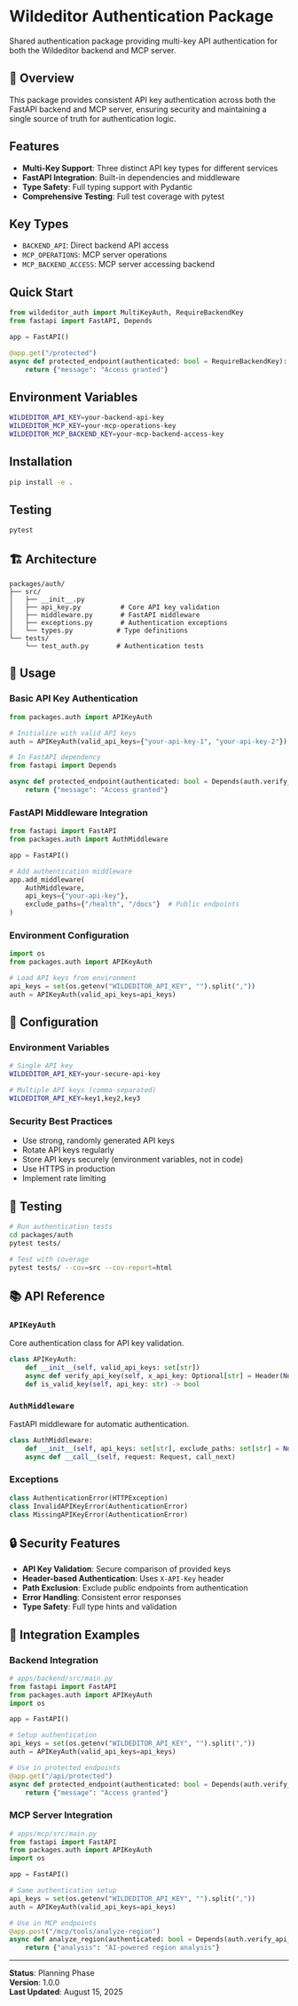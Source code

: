 # Wildeditor Authentication Package

Shared authentication package providing multi-key API authentication for both the Wildeditor backend and MCP server.

## 🎯 Overview

This package provides consistent API key authentication across both the FastAPI backend and MCP server, ensuring security and maintaining a single source of truth for authentication logic.

## Features

- **Multi-Key Support**: Three distinct API key types for different services
- **FastAPI Integration**: Built-in dependencies and middleware
- **Type Safety**: Full typing support with Pydantic
- **Comprehensive Testing**: Full test coverage with pytest

## Key Types

- `BACKEND_API`: Direct backend API access
- `MCP_OPERATIONS`: MCP server operations  
- `MCP_BACKEND_ACCESS`: MCP server accessing backend

## Quick Start

```python
from wildeditor_auth import MultiKeyAuth, RequireBackendKey
from fastapi import FastAPI, Depends

app = FastAPI()

@app.get("/protected")
async def protected_endpoint(authenticated: bool = RequireBackendKey):
    return {"message": "Access granted"}
```

## Environment Variables

```bash
WILDEDITOR_API_KEY=your-backend-api-key
WILDEDITOR_MCP_KEY=your-mcp-operations-key  
WILDEDITOR_MCP_BACKEND_KEY=your-mcp-backend-access-key
```

## Installation

```bash
pip install -e .
```

## Testing

```bash
pytest
```

## 🏗️ Architecture

```
packages/auth/
├── src/
│   ├── __init__.py
│   ├── api_key.py          # Core API key validation
│   ├── middleware.py       # FastAPI middleware
│   ├── exceptions.py       # Authentication exceptions
│   └── types.py           # Type definitions
└── tests/
    └── test_auth.py       # Authentication tests
```

## 🚀 Usage

### Basic API Key Authentication
```python
from packages.auth import APIKeyAuth

# Initialize with valid API keys
auth = APIKeyAuth(valid_api_keys={"your-api-key-1", "your-api-key-2"})

# In FastAPI dependency
from fastapi import Depends

async def protected_endpoint(authenticated: bool = Depends(auth.verify_api_key)):
    return {"message": "Access granted"}
```

### FastAPI Middleware Integration
```python
from fastapi import FastAPI
from packages.auth import AuthMiddleware

app = FastAPI()

# Add authentication middleware
app.add_middleware(
    AuthMiddleware,
    api_keys={"your-api-key"},
    exclude_paths={"/health", "/docs"}  # Public endpoints
)
```

### Environment Configuration
```python
import os
from packages.auth import APIKeyAuth

# Load API keys from environment
api_keys = set(os.getenv("WILDEDITOR_API_KEY", "").split(","))
auth = APIKeyAuth(valid_api_keys=api_keys)
```

## 🔧 Configuration

### Environment Variables
```bash
# Single API key
WILDEDITOR_API_KEY=your-secure-api-key

# Multiple API keys (comma-separated)
WILDEDITOR_API_KEY=key1,key2,key3
```

### Security Best Practices
- Use strong, randomly generated API keys
- Rotate API keys regularly
- Store API keys securely (environment variables, not in code)
- Use HTTPS in production
- Implement rate limiting

## 🧪 Testing

```bash
# Run authentication tests
cd packages/auth
pytest tests/

# Test with coverage
pytest tests/ --cov=src --cov-report=html
```

## 📚 API Reference

### `APIKeyAuth`
Core authentication class for API key validation.

```python
class APIKeyAuth:
    def __init__(self, valid_api_keys: set[str])
    async def verify_api_key(self, x_api_key: Optional[str] = Header(None)) -> bool
    def is_valid_key(self, api_key: str) -> bool
```

### `AuthMiddleware`
FastAPI middleware for automatic authentication.

```python
class AuthMiddleware:
    def __init__(self, api_keys: set[str], exclude_paths: set[str] = None)
    async def __call__(self, request: Request, call_next)
```

### Exceptions
```python
class AuthenticationError(HTTPException)
class InvalidAPIKeyError(AuthenticationError)
class MissingAPIKeyError(AuthenticationError)
```

## 🔒 Security Features

- **API Key Validation**: Secure comparison of provided keys
- **Header-based Authentication**: Uses `X-API-Key` header
- **Path Exclusion**: Exclude public endpoints from authentication
- **Error Handling**: Consistent error responses
- **Type Safety**: Full type hints and validation

## 🚀 Integration Examples

### Backend Integration
```python
# apps/backend/src/main.py
from fastapi import FastAPI
from packages.auth import APIKeyAuth
import os

app = FastAPI()

# Setup authentication
api_keys = set(os.getenv("WILDEDITOR_API_KEY", "").split(","))
auth = APIKeyAuth(valid_api_keys=api_keys)

# Use in protected endpoints
@app.get("/api/protected")
async def protected_endpoint(authenticated: bool = Depends(auth.verify_api_key)):
    return {"message": "Access granted"}
```

### MCP Server Integration
```python
# apps/mcp/src/main.py
from fastapi import FastAPI
from packages.auth import APIKeyAuth
import os

app = FastAPI()

# Same authentication setup
api_keys = set(os.getenv("WILDEDITOR_API_KEY", "").split(","))
auth = APIKeyAuth(valid_api_keys=api_keys)

# Use in MCP endpoints
@app.post("/mcp/tools/analyze-region")
async def analyze_region(authenticated: bool = Depends(auth.verify_api_key)):
    return {"analysis": "AI-powered region analysis"}
```

---

**Status**: Planning Phase  
**Version**: 1.0.0  
**Last Updated**: August 15, 2025
